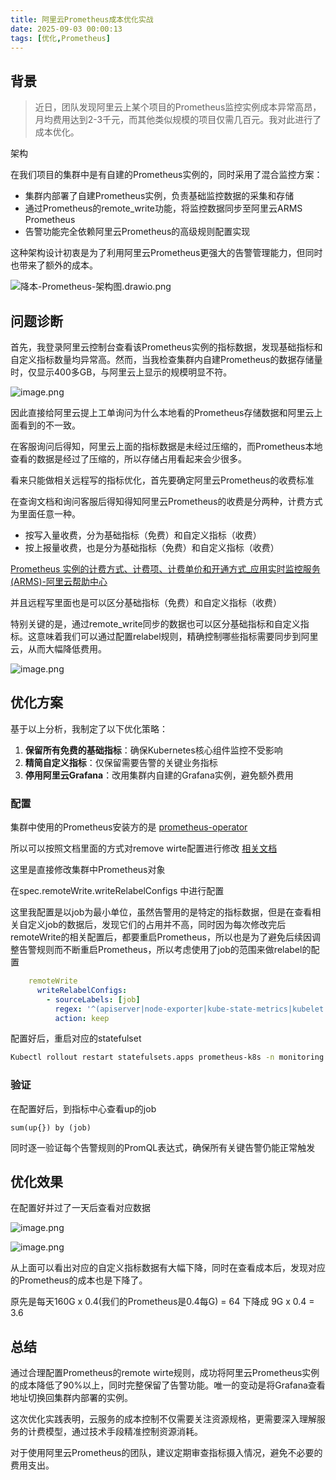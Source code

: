 ```yaml
---
title: 阿里云Prometheus成本优化实战
date: 2025-09-03 00:00:13
tags: [优化,Prometheus]
---
```


## 背景

> 近日，团队发现阿里云上某个项目的Prometheus监控实例成本异常高昂，月均费用达到2-3千元，而其他类似规模的项目仅需几百元。我对此进行了成本优化。

架构

在我们项目的集群中是有自建的Prometheus实例的，同时采用了混合监控方案：

- 集群内部署了自建Prometheus实例，负责基础监控数据的采集和存储
- 通过Prometheus的remote_write功能，将监控数据同步至阿里云ARMS Prometheus
- 告警功能完全依赖阿里云Prometheus的高级规则配置实现

这种架构设计初衷是为了利用阿里云Prometheus更强大的告警管理能力，但同时也带来了额外的成本。

![降本-Prometheus-架构图.drawio.png](./架构图.png)

## 问题诊断

首先，我登录阿里云控制台查看该Prometheus实例的指标数据，发现基础指标和自定义指标数量均异常高。然而，当我检查集群内自建Prometheus的数据存储量时，仅显示400多GB，与阿里云上显示的规模明显不符。

![image.png](./before.png)

因此直接给阿里云提上工单询问为什么本地看的Prometheus存储数据和阿里云上面看到的不一致。

在客服询问后得知，阿里云上面的指标数据是未经过压缩的，而Prometheus本地查看的数据是经过了压缩的，所以存储占用看起来会少很多。

看来只能做相关远程写的指标优化，首先要确定阿里云Prometheus的收费标准

在查询文档和询问客服后得知得知阿里云Prometheus的收费是分两种，计费方式为里面任意一种。

- 按写入量收费，分为基础指标（免费）和自定义指标（收费）
- 按上报量收费，也是分为基础指标（免费）和自定义指标（收费）

[Prometheus 实例的计费方式、计费项、计费单价和开通方式_应用实时监控服务(ARMS)-阿里云帮助中心](https://help.aliyun.com/zh/arms/prometheus-monitoring/product-overview/billing-description/?spm=a2c4g.11186623.0.0.460f611641GFxf)

并且远程写里面也是可以区分基础指标（免费）和自定义指标（收费）

特别关键的是，通过remote_write同步的数据也可以区分基础指标和自定义指标。这意味着我们可以通过配置relabel规则，精确控制哪些指标需要同步到阿里云，从而大幅降低费用。

![image.png](./参考.png)

## 优化方案

基于以上分析，我制定了以下优化策略：

1. **保留所有免费的基础指标**：确保Kubernetes核心组件监控不受影响
2. **精简自定义指标**：仅保留需要告警的关键业务指标
3. **停用阿里云Grafana**：改用集群内自建的Grafana实例，避免额外费用

### 配置

集群中使用的Prometheus安装方的是 [prometheus-operator](https://github.com/prometheus-operator/prometheus-operator) 

所以可以按照文档里面的方式对remove wirte配置进行修改 [相关文档](https://github.com/prometheus-operator/prometheus-operator/blob/v0.79.2/Documentation/api.md) 

这里是直接修改集群中Prometheus对象

在spec.remoteWrite.writeRelabelConfigs 中进行配置

这里我配置是以job为最小单位，虽然告警用的是特定的指标数据，但是在查看相关自定义job的数据后，发现它们的占用并不高，同时因为每次修改完后remoteWrite的相关配置后，都要重启Prometheus，所以也是为了避免后续因调整告警规则而不断重启Prometheus，所以考虑使用了job的范围来做relabel的配置

```yaml
    remoteWrite
      writeRelabelConfigs:
        - sourceLabels: [job]
          regex: '^(apiserver|node-exporter|kube-state-metrics|kubelet|metallb-metrics|kube-dns|xxx-.*|ceph-.*|.*etcd.*)$'
          action: keep
```

配置好后，重启对应的statefulset

```bash
Kubectl rollout restart statefulsets.apps prometheus-k8s -n monitoring
```

### 验证

在配置好后，到指标中心查看up的job

```promql
sum(up{}) by (job)
```

同时逐一验证每个告警规则的PromQL表达式，确保所有关键告警仍能正常触发

## 优化效果

在配置好并过了一天后查看对应数据

![image.png](./before.png)

![image.png](./after.png)

从上面可以看出对应的自定义指标数据有大幅下降，同时在查看成本后，发现对应的Prometheus的成本也是下降了。

原先是每天160G x 0.4(我们的Prometheus是0.4每G) = 64 下降成 9G x 0.4 = 3.6 

## 总结

通过合理配置Prometheus的remote wirte规则，成功将阿里云Prometheus实例的成本降低了90%以上，同时完整保留了告警功能。唯一的变动是将Grafana查看地址切换回集群内部署的实例。

这次优化实践表明，云服务的成本控制不仅需要关注资源规格，更需要深入理解服务的计费模型，通过技术手段精准控制资源消耗。

对于使用阿里云Prometheus的团队，建议定期审查指标摄入情况，避免不必要的费用支出。
